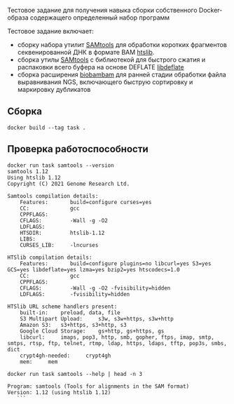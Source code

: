 Тестовое задание для получения навыка сборки собственного Docker-образа содержащего определенный набор программ

Тестовое задание включает:

- сборку  набора  утилит [SAMtools](https://github.com/samtools) для обработки коротких фрагментов секвенированной ДНК в формате BAM [htslib](https://github.com/samtools/htslib).
- сборка утилы [SAMtools](https://github.com/samtools)  с библиотекой для быстрого сжатия и распаковки всего буфера на основе DEFLATE [libdeflate](https://github.com/ebiggers/libdeflate)
- сборка расширения [biobambam](https://github.com/gt1/biobambam) для ранней стадии обработки файла выравнивания NGS, включающего быструю сортировку и маркировку дубликатов

## Сборка

```
docker build --tag task .
```

## Проверка работоспособности

```
docker run task samtools --version
samtools 1.12
Using htslib 1.12
Copyright (C) 2021 Genome Research Ltd.

Samtools compilation details:
    Features:       build=configure curses=yes
    CC:             gcc
    CPPFLAGS:
    CFLAGS:         -Wall -g -O2
    LDFLAGS:
    HTSDIR:         htslib-1.12
    LIBS:
    CURSES_LIB:     -lncurses

HTSlib compilation details:
    Features:       build=configure plugins=no libcurl=yes S3=yes GCS=yes libdeflate=yes lzma=yes bzip2=yes htscodecs=1.0
    CC:             gcc
    CPPFLAGS:
    CFLAGS:         -Wall -g -O2 -fvisibility=hidden
    LDFLAGS:        -fvisibility=hidden

HTSlib URL scheme handlers present:
    built-in:	 preload, data, file
    S3 Multipart Upload:	 s3w, s3w+https, s3w+http
    Amazon S3:	 s3+https, s3+http, s3
    Google Cloud Storage:	 gs+http, gs+https, gs
    libcurl:	 imaps, pop3, http, smb, gopher, ftps, imap, smtp, smtps, rtsp, ftp, telnet, rtmp, ldap, https, ldaps, tftp, pop3s, smbs, dict
    crypt4gh-needed:	 crypt4gh
    mem:	 mem
```

 ```
 docker run task samtools --help | head -n 3

 Program: samtools (Tools for alignments in the SAM format)
 Version: 1.12 (using htslib 1.12)
    ```
